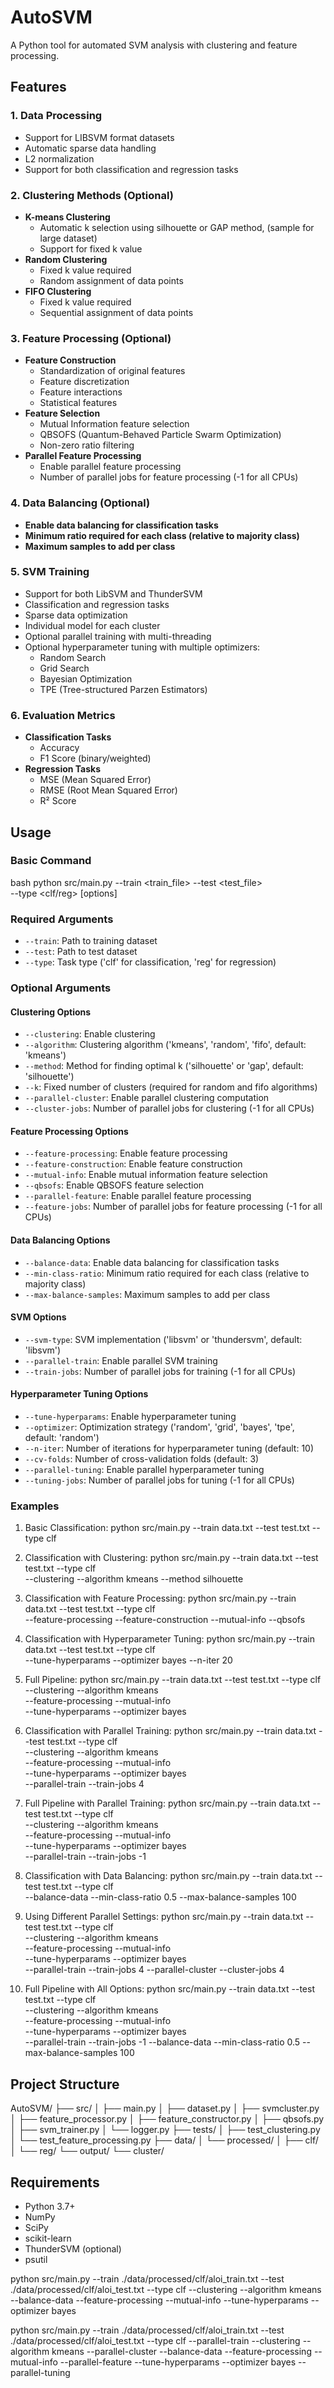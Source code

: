 # AutoSVM

A Python tool for automated SVM analysis with clustering and feature processing.

## Features

### 1. Data Processing
- Support for LIBSVM format datasets
- Automatic sparse data handling
- L2 normalization
- Support for both classification and regression tasks

### 2. Clustering Methods (Optional)
- **K-means Clustering**
  - Automatic k selection using silhouette or GAP method, (sample for large dataset)
  - Support for fixed k value
- **Random Clustering**
  - Fixed k value required
  - Random assignment of data points
- **FIFO Clustering**
  - Fixed k value required
  - Sequential assignment of data points

### 3. Feature Processing (Optional)
- **Feature Construction**
  - Standardization of original features
  - Feature discretization
  - Feature interactions
  - Statistical features
- **Feature Selection**
  - Mutual Information feature selection
  - QBSOFS (Quantum-Behaved Particle Swarm Optimization)
  - Non-zero ratio filtering
- **Parallel Feature Processing**
  - Enable parallel feature processing
  - Number of parallel jobs for feature processing (-1 for all CPUs)

### 4. Data Balancing (Optional)
- **Enable data balancing for classification tasks**
- **Minimum ratio required for each class (relative to majority class)**
- **Maximum samples to add per class**

### 5. SVM Training
- Support for both LibSVM and ThunderSVM
- Classification and regression tasks
- Sparse data optimization
- Individual model for each cluster
- Optional parallel training with multi-threading
- Optional hyperparameter tuning with multiple optimizers:
  - Random Search
  - Grid Search
  - Bayesian Optimization
  - TPE (Tree-structured Parzen Estimators)

### 6. Evaluation Metrics
- **Classification Tasks**
  - Accuracy
  - F1 Score (binary/weighted)
- **Regression Tasks**
  - MSE (Mean Squared Error)
  - RMSE (Root Mean Squared Error)
  - R² Score

## Usage

### Basic Command
bash
python src/main.py --train <train_file> --test <test_file> \
--type <clf/reg> [options]


### Required Arguments
- `--train`: Path to training dataset
- `--test`: Path to test dataset
- `--type`: Task type ('clf' for classification, 'reg' for regression)

### Optional Arguments

#### Clustering Options
- `--clustering`: Enable clustering
- `--algorithm`: Clustering algorithm ('kmeans', 'random', 'fifo', default: 'kmeans')
- `--method`: Method for finding optimal k ('silhouette' or 'gap', default: 'silhouette')
- `--k`: Fixed number of clusters (required for random and fifo algorithms)
- `--parallel-cluster`: Enable parallel clustering computation
- `--cluster-jobs`: Number of parallel jobs for clustering (-1 for all CPUs)

#### Feature Processing Options
- `--feature-processing`: Enable feature processing
- `--feature-construction`: Enable feature construction
- `--mutual-info`: Enable mutual information feature selection
- `--qbsofs`: Enable QBSOFS feature selection
- `--parallel-feature`: Enable parallel feature processing
- `--feature-jobs`: Number of parallel jobs for feature processing (-1 for all CPUs)

#### Data Balancing Options
- `--balance-data`: Enable data balancing for classification tasks
- `--min-class-ratio`: Minimum ratio required for each class (relative to majority class)
- `--max-balance-samples`: Maximum samples to add per class

#### SVM Options
- `--svm-type`: SVM implementation ('libsvm' or 'thundersvm', default: 'libsvm')
- `--parallel-train`: Enable parallel SVM training
- `--train-jobs`: Number of parallel jobs for training (-1 for all CPUs)

#### Hyperparameter Tuning Options
- `--tune-hyperparams`: Enable hyperparameter tuning
- `--optimizer`: Optimization strategy ('random', 'grid', 'bayes', 'tpe', default: 'random')
- `--n-iter`: Number of iterations for hyperparameter tuning (default: 10)
- `--cv-folds`: Number of cross-validation folds (default: 3)
- `--parallel-tuning`: Enable parallel hyperparameter tuning
- `--tuning-jobs`: Number of parallel jobs for tuning (-1 for all CPUs)

### Examples

1. Basic Classification:
python src/main.py --train data.txt --test test.txt --type clf

2. Classification with Clustering:
python src/main.py --train data.txt --test test.txt --type clf \
--clustering --algorithm kmeans --method silhouette

3. Classification with Feature Processing:
python src/main.py --train data.txt --test test.txt --type clf \
--feature-processing --feature-construction --mutual-info --qbsofs

4. Classification with Hyperparameter Tuning:
python src/main.py --train data.txt --test test.txt --type clf \
--tune-hyperparams --optimizer bayes --n-iter 20

5. Full Pipeline:
python src/main.py --train data.txt --test test.txt --type clf \
--clustering --algorithm kmeans \
--feature-processing --mutual-info \
--tune-hyperparams --optimizer bayes

6. Classification with Parallel Training:
python src/main.py --train data.txt --test test.txt --type clf \
--clustering --algorithm kmeans \
--feature-processing --mutual-info \
--tune-hyperparams --optimizer bayes \
--parallel-train --train-jobs 4


7. Full Pipeline with Parallel Training:
python src/main.py --train data.txt --test test.txt --type clf \
--clustering --algorithm kmeans \
--feature-processing --mutual-info \
--tune-hyperparams --optimizer bayes \
--parallel-train --train-jobs -1

6. Classification with Data Balancing:
python src/main.py --train data.txt --test test.txt --type clf \
--balance-data --min-class-ratio 0.5 --max-balance-samples 100

7. Using Different Parallel Settings:
python src/main.py --train data.txt --test test.txt --type clf \
--clustering --algorithm kmeans \
--feature-processing --mutual-info \
--tune-hyperparams --optimizer bayes \
--parallel-train --train-jobs 4 --parallel-cluster --cluster-jobs 4

7. Full Pipeline with All Options:
python src/main.py --train data.txt --test test.txt --type clf \
--clustering --algorithm kmeans \
--feature-processing --mutual-info \
--tune-hyperparams --optimizer bayes \
--parallel-train --train-jobs -1 --balance-data --min-class-ratio 0.5 --max-balance-samples 100

## Project Structure
AutoSVM/
├── src/
│ ├── main.py
│ ├── dataset.py
│ ├── svmcluster.py
│ ├── feature_processor.py
│ ├── feature_constructor.py
│ ├── qbsofs.py
│ ├── svm_trainer.py
│ └── logger.py
├── tests/
│ ├── test_clustering.py
│ └── test_feature_processing.py
├── data/
│ └── processed/
│ ├── clf/
│ └── reg/
└── output/
  └── cluster/


## Requirements
- Python 3.7+
- NumPy
- SciPy
- scikit-learn
- ThunderSVM (optional)
- psutil

python src/main.py --train ./data/processed/clf/aloi_train.txt --test ./data/processed/clf/aloi_test.txt --type clf --clustering --algorithm kmeans --balance-data --feature-processing --mutual-info --tune-hyperparams --optimizer bayes

python src/main.py --train ./data/processed/clf/aloi_train.txt --test ./data/processed/clf/aloi_test.txt --type clf --parallel-train  --clustering --algorithm kmeans --parallel-cluster --balance-data --feature-processing --mutual-info --parallel-feature --tune-hyperparams --optimizer bayes --parallel-tuning